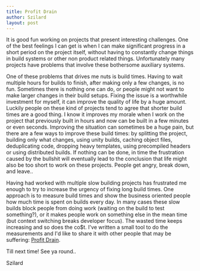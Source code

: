 ```yaml
---
title: Profit Drain
author: Szilard
layout: post
---
```


It is good fun working on projects that present interesting challenges. One of the best feelings I can get is 
when I can make significant progress in a short period on the project itself, 
without having to constantly change things in build systems or other non product related things. 
Unfortunately many projects have problems that involve these bothersome auxiliary systems. 

One of these problems that drives me nuts is build times. Having to wait multiple hours 
for builds to finish, after making only a few changes, is no fun. 
Sometimes there is nothing one can do, or people might not want to make larger changes in their build setups. 
Fixing the issue is a worthwhile investment for myself, it can improve the quality of life by a huge amount. 
Luckily people on these kind of projects tend to agree that shorter build times are a good thing. 
I know it improves my morale when I work on the project that previously built in hours and now can be built in a few minutes 
or even seconds. Improving the situation can sometimes be a huge pain, 
but there are a few ways to improve these build times: by splitting the project, building only what changes, 
using unity builds, caching object files, deduplicating code, dropping heavy templates, using precompiled headers or using 
distributed builds. 
If nothing can be done, in time the frustration caused by the bullshit will eventually lead to 
the conclusion that life might also be too short to work on these projects. People get angry, break down, and leave..

Having had worked with multiple slow building projects has frustrated me enough to try to increase the urgency of 
fixing long build times. One approach is to measure build times and show the business oriented people 
how much time is spent on builds every day. In many cases these slow builds block people from doing work
(waiting on the build to test something?), or it makes people work on something else in the mean time
(but context switching breaks developer focus). The wasted time keeps increasing and so does the co$t. 
I've written a small tool to do the measurements and I'd like to share it with other people 
that may be suffering: [Profit Drain](https://github.com/szilardo/profitDrain).

Till next time! See ya round..

Szilard
